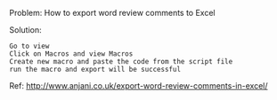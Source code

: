 Problem: How to export word review comments to Excel

Solution:

    Go to view
    Click on Macros and view Macros
    Create new macro and paste the code from the script file
    run the macro and export will be successful

  Ref:
http://www.anjani.co.uk/export-word-review-comments-in-excel/
